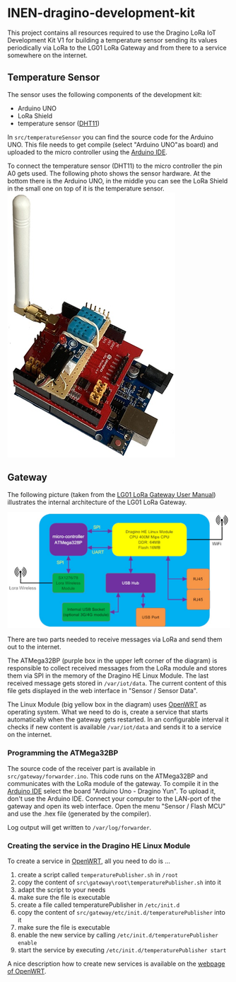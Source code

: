 # INEN-dragino-development-kit

This project contains all resources required to use the Dragino LoRa IoT Development Kit V1 for building a temperature sensor sending its values periodically via LoRa to the LG01 LoRa Gateway and from there to a service somewhere on the internet.

## Temperature Sensor

The sensor uses the following components of the development kit:

* Arduino UNO
* LoRa Shield
* temperature sensor ([DHT11](doc/DHT11-Technical-Data-Sheet-Translated-Version-1143054.pdf))

In `src/temperatureSensor` you can find the source code for the Arduino UNO. This file needs to get compile (select "Arduino UNO"as board) and uploaded to the micro controller using the [Arduino IDE](https://www.arduino.cc/en/software). 

To connect the temperature sensor (DHT11) to the micro controller the pin A0 gets used. The following photo shows the sensor hardware. At the bottom there is the Arduino UNO, in the middle you can see the LoRa Shield in the small one on top of it is the temperature sensor.
![](images/sensor_hardware.jpg)

## Gateway

The following picture (taken from the [LG01 LoRa Gateway User Manual](doc/LG01_LoRa_Gateway_User_Manual.pdf)) illustrates the internal architecture of the LG01 LoRa Gateway.

![](images/lg01_system_overview.jpg)

There are two parts needed to receive messages via LoRa and send them out to the internet. 

The ATMega32BP (purple box in the upper left corner of the diagram) is responsible to collect received messages from the LoRa module and stores them via SPI in the memory of the Dragino HE Linux Module. The last received message gets stored in `/var/iot/data`. The current content of this file gets displayed in the web interface in "Sensor / Sensor Data".

The Linux Module (big yellow box in the diagram) uses [OpenWRT](https://openwrt.org/) as operating system. What we need to do is, create a service that starts automatically when the gateway gets restarted. In an configurable interval it checks if new content is available `/var/iot/data` and sends it to a service on the internet.

### Programming the ATMega32BP
The source code of the receiver part is available in `src/gateway/forwarder.ino`. This code runs on the ATMega32BP and communicates with the LoRa module of the gateway. To compile it in the [Arduino IDE](https://www.arduino.cc/en/software) select the board "Arduino Uno - Dragino Yun". To upload it, don't use the Arduino IDE. Connect your computer to the LAN-port of the gateway and open its web interface. Open the menu "Sensor / Flash MCU" and use the .hex file (generated by the compiler).

Log output will get written to `/var/log/forwarder`.

### Creating the service in the Dragino HE Linux Module

To create a service in [OpenWRT](https://openwrt.org/), all you need to do is ...

1. create a script called `temperaturePublisher.sh` in `/root`
2. copy the content of `src\gateway\root\temperaturePublisher.sh` into it
3. adapt the script to your needs
4. make sure the file is executable
5. create a file called temperaturePublisher in `/etc/init.d`
6. copy the content of `src/gateway/etc/init.d/temperaturePublisher` into it
7. make sure the file is executable
8. enable the new service by calling `/etc/init.d/temperaturePublisher enable`
9. start the service by executing `/etc/init.d/temperaturePublisher start`

A nice description how to create new services is available on the [webpage of OpenWRT](https://openwrt.org/docs/guide-developer/procd-init-script-example).